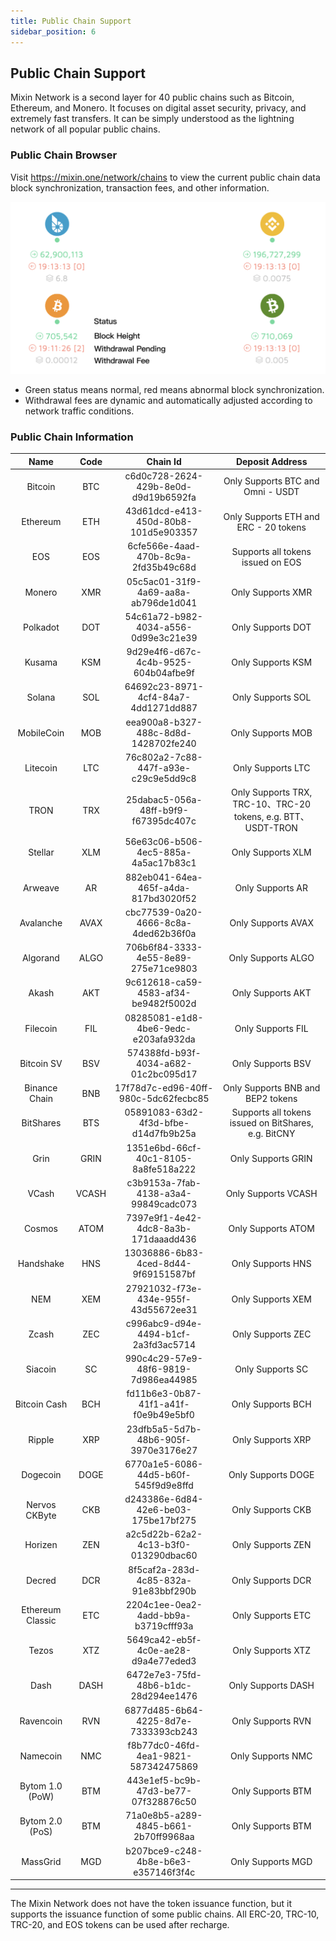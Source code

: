 ```yaml
---
title: Public Chain Support
sidebar_position: 6
---
```


## Public Chain Support

Mixin Network is a second layer for 40 public chains such as Bitcoin, Ethereum, and Monero. It focuses on digital asset security, privacy, and extremely fast transfers. It can be simply understood as the lightning network of all popular public chains.


### Public Chain Browser

Visit https://mixin.one/network/chains to view the current public chain data block synchronization, transaction fees, and other information.

![Public Chain Browser](./chain.png)

- Green status means normal, red means abnormal block synchronization.
- Withdrawal fees are dynamic and automatically adjusted according to network traffic conditions.

### Public Chain Information


| Name          | Code    | Chain Id                       | Deposit Address                                             |
|:-------------:|:-----:|:------------------------------------:|:-------------------------------------------------:|
| Bitcoin       | BTC   | c6d0c728-2624-429b-8e0d-d9d19b6592fa | Only Supports BTC and Omni - USDT                             |
| Ethereum      | ETH   | 43d61dcd-e413-450d-80b8-101d5e903357 | Only Supports ETH and ERC - 20 tokens                             |
| EOS           | EOS   | 6cfe566e-4aad-470b-8c9a-2fd35b49c68d | Supports all tokens issued on EOS                                  |
| Monero        | XMR   | 05c5ac01-31f9-4a69-aa8a-ab796de1d041 | Only Supports XMR                                           |
| Polkadot      | DOT   | 54c61a72-b982-4034-a556-0d99e3c21e39 | Only Supports DOT                                           |
| Kusama        | KSM   | 9d29e4f6-d67c-4c4b-9525-604b04afbe9f | Only Supports KSM                                           |
| Solana        | SOL   | 64692c23-8971-4cf4-84a7-4dd1271dd887 | Only Supports SOL                                           |
| MobileCoin    | MOB   | eea900a8-b327-488c-8d8d-1428702fe240 | Only Supports MOB                                           |
| Litecoin      | LTC   | 76c802a2-7c88-447f-a93e-c29c9e5dd9c8 | Only Supports LTC                                           |
| TRON          | TRX   | 25dabac5-056a-48ff-b9f9-f67395dc407c | Only Supports TRX, TRC-10、TRC-20 tokens, e.g. BTT、USDT-TRON |
| Stellar       | XLM   | 56e63c06-b506-4ec5-885a-4a5ac17b83c1 | Only Supports XLM                                           |
| Arweave       | AR    | 882eb041-64ea-465f-a4da-817bd3020f52 | Only Supports AR                                            |
| Avalanche     | AVAX  | cbc77539-0a20-4666-8c8a-4ded62b36f0a | Only Supports AVAX                                          |
| Algorand      | ALGO  | 706b6f84-3333-4e55-8e89-275e71ce9803 | Only Supports ALGO                                          |
| Akash         | AKT   | 9c612618-ca59-4583-af34-be9482f5002d | Only Supports AKT                                           |
| Filecoin    | FIL   | 08285081-e1d8-4be6-9edc-e203afa932da | Only Supports FIL                                           |
| Bitcoin SV    | BSV   | 574388fd-b93f-4034-a682-01c2bc095d17 | Only Supports BSV                                           |
| Binance Chain | BNB   | 17f78d7c-ed96-40ff-980c-5dc62fecbc85 | Only Supports BNB and BEP2 tokens                                         |
| BitShares     | BTS   | 05891083-63d2-4f3d-bfbe-d14d7fb9b25a | Supports all tokens issued on BitShares, e.g. BitCNY                |
| Grin          | GRIN  | 1351e6bd-66cf-40c1-8105-8a8fe518a222 | Only Supports GRIN                                          |
| VCash         | VCASH | c3b9153a-7fab-4138-a3a4-99849cadc073 | Only Supports VCASH                                         |
| Cosmos        | ATOM  | 7397e9f1-4e42-4dc8-8a3b-171daaadd436 | Only Supports ATOM                                          |
| Handshake     | HNS   | 13036886-6b83-4ced-8d44-9f69151587bf | Only Supports HNS                                           |
| NEM           | XEM   | 27921032-f73e-434e-955f-43d55672ee31 | Only Supports XEM                                           |
| Zcash         | ZEC   | c996abc9-d94e-4494-b1cf-2a3fd3ac5714 | Only Supports ZEC                                           |
| Siacoin       | SC    | 990c4c29-57e9-48f6-9819-7d986ea44985 | Only Supports SC                                            |
| Bitcoin Cash  | BCH   | fd11b6e3-0b87-41f1-a41f-f0e9b49e5bf0 | Only Supports BCH                                           |
| Ripple        | XRP   | 23dfb5a5-5d7b-48b6-905f-3970e3176e27 | Only Supports XRP                                           |
| Dogecoin      | DOGE  | 6770a1e5-6086-44d5-b60f-545f9d9e8ffd | Only Supports DOGE                                          |
| Nervos CKByte | CKB   | d243386e-6d84-42e6-be03-175be17bf275 | Only Supports CKB                                           |
| Horizen       | ZEN   | a2c5d22b-62a2-4c13-b3f0-013290dbac60 | Only Supports ZEN                                           |
| Decred        | DCR   | 8f5caf2a-283d-4c85-832a-91e83bbf290b | Only Supports DCR                                           |
| Ethereum Classic | ETC   | 2204c1ee-0ea2-4add-bb9a-b3719cfff93a | Only Supports ETC                                           |
| Tezos     | XTZ   | 5649ca42-eb5f-4c0e-ae28-d9a4e77eded3 | Only Supports XTZ                                           |
| Dash          | DASH  | 6472e7e3-75fd-48b6-b1dc-28d294ee1476 | Only Supports DASH                                          |
| Ravencoin     | RVN   | 6877d485-6b64-4225-8d7e-7333393cb243 | Only Supports RVN                                           |
| Namecoin      | NMC   | f8b77dc0-46fd-4ea1-9821-587342475869 | Only Supports NMC                                           |
| Bytom 1.0 (PoW)  | BTM   | 443e1ef5-bc9b-47d3-be77-07f328876c50 | Only Supports BTM                                           |
| Bytom 2.0 (PoS)  | BTM   | 71a0e8b5-a289-4845-b661-2b70ff9968aa | Only Supports BTM                                           |
| MassGrid      | MGD   | b207bce9-c248-4b8e-b6e3-e357146f3f4c | Only Supports MGD                                           |

---

The Mixin Network does not have the token issuance function, but it supports the issuance function of some public chains. All ERC-20, TRC-10, TRC-20, and EOS tokens can be used after recharge.
